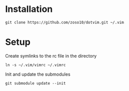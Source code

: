 # Installation
```shell
git clone https://github.com/zoso10/dotvim.git ~/.vim
```

# Setup
Create symlinks to the rc file in the directory
```shell
ln -s ~/.vim/vimrc ~/.vimrc
```
Init and update the submodules
```shell
git submodule update --init
```

